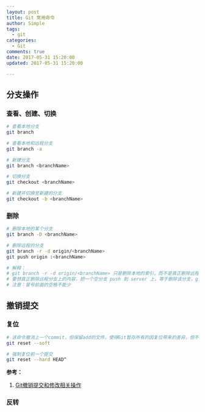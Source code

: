 ```yaml
---
layout: post
title: Git 常用命令
author: Simple
tags:
  - git
categories:
  - Git
comments: true
date: 2017-05-31 15:20:00
updated: 2017-05-31 15:20:00

---
```


## 分支操作

### 查看、创建、切换

``` bash
# 查看本地分支
git branch

# 查看本地和远程分支
git branch -a

# 新建分支
git branch <branchName>

# 切换分支
git checkout <branchName>

# 新建并切换至新建的分支
git checkout -b <branchName>
```

### 删除

``` bash
# 删除本地的某个分支
git branch -D <branchName>

# 删除远程的分支
git branch -r -d origin/<branchName>
git push origin :<branchName>

# 解释：
# git branch -r -d origin/<branchName> 只是删除本地的索引，而不是真正删除远程分支的内容
# 要想真正删除远程分支上的内容，把一个空分支 push 到 server 上，等于删除该分支，git push origin :<branchName>
# 注意：冒号前面的空格不能少
```

<!-- more -->


## 撤销提交

### 复位
``` bash
# 该命令撤消上一个commit，但保留add的文件，使得Git暂存所有的因复位带来的差异，但不提交它
git reset --soft

# 强制复位前一个提交
git reset --hard HEAD^
```

**参考：**

1. [Git撤销提交和修改相关操作](http://www.cnblogs.com/binyue/p/5148928.html)

### 反转
